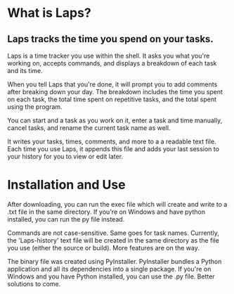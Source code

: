 # What is Laps?

## Laps tracks the time you spend on your tasks.

Laps is a time tracker you use within the shell. It asks you what you're working on, accepts commands, and displays a breakdown of each task and its time. 

When you tell Laps that you're done, it will prompt you to add comments after breaking down your day. The breakdown includes the time you spent on each task, the total time spent on repetitive tasks, and the total spent using the program. 

You can start and a task as you work on it, enter a task and time manually, cancel tasks, and rename the current task name as well. 

It writes your tasks, times, comments, and more to a a readable text file. Each time you use Laps, it appends this file and adds your last session to your history for you to view or edit later.  

# Installation and Use

After downloading, you can run the exec file which will create and write to a .txt file in the same directory. If you're on Windows and have python installed, you can run the py file instead.

Commands are not case-sensitive. Same goes for task names. Currently, the 'Laps-history' text file will be created in the same directory as the file you use (either the source or build). More features are on the way.

The binary file was created using PyInstaller. PyInstaller bundles a Python application and all its dependencies into a single package. If you're on Windows and you have Python installed, you can use the .py file. Better solutions to come.
